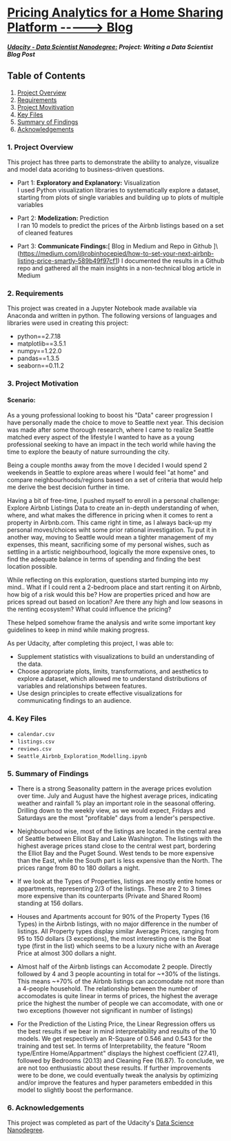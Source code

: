 # [Pricing Analytics for a Home Sharing Platform -----> Blog ](https://medium.com/@robinhocepied/how-to-set-your-next-airbnb-listing-price-smartly-589b49f97cf1)
#### [_Udacity - Data Scientist Nanodegree:_](https://www.udacity.com/school-of-data-science) _Project: Writing a Data Scientist Blog Post_
## Table of Contents

1. [Project Overview](#project)
2. [Requirements](#requirements)
3. [Project Movitivation](#motivation)
4. [Key Files](#files)
5. [Summary of Findings](#summary)
6. [Acknowledgements](#acknowledgements)

### 1. Project Overview<a id="project"></a>
This project has three parts to demonstrate the ability to analyze, visualize and model data acoridng to business-driven questions.

- Part 1: **Exploratory and Explanatory:** Visualization\
    I used Python visualization libraries to systematically explore a dataset, starting from plots of single variables and building up to plots of multiple variables
    
- Part 2: **Modelization:** Prediction\
    I ran 10 models to predict the prices of the Airbnb listings based on a set of cleaned features
    
- Part 3: **Communicate Findings:**[ Blog in Medium and Repo in Github ]\ (https://medium.com/@robinhocepied/how-to-set-your-next-airbnb-listing-price-smartly-589b49f97cf1)
    I documented the results in a Github repo and gathered all the main insights in a non-technical blog article in Medium

### 2. Requirements<a id="requirements"></a>
This project was created in a Jupyter Notebook made available via Anaconda and written in python. 
The following versions of languages and libraries were used in creating this project:
- python==2.7.18
- matplotlib==3.5.1
- numpy==1.22.0
- pandas==1.3.5
- seaborn==0.11.2

### 3. Project Motivation<a id="motivation"></a>

#### Scenario:
As a young professional looking to boost his "Data" career progression I have personally made the choice to move to Seattle next year. This decision was made after some thorough research, where I came to realize Seattle matched every aspect of the lifestyle I wanted to have as a young professional seeking to have an impact in the tech world while having the time to explore the beauty of nature surrounding the city.

Being a couple months away from the move I decided I would spend 2 weekends in Seattle to explore areas where I would feel "at home" and compare neighbourhoods/regions based on a set of criteria that would help me derive the best decision further in time.

Having a bit of free-time, I pushed myself to enroll in a personal challenge: Explore Airbnb Listings Data to create an in-depth understanding of when, where, and what makes the difference in pricing when it comes to rent a property in Airbnb.com. This came right in time, as I always back-up my personal moves/choices wiht some prior rational investigation. Tu put it in another way, moving to Seattle would mean a tighter management of my expenses, this meant, sacrificing some of my personal wishes, such as settling in a artistic neighbourhood, logically the more expensive ones, to find the adequate balance in terms of spending and finding the best location possible.

While reflecting on this exploration, questions started bumping into my mind.. What if I could rent a 2-bedroom place and start renting it on Airbnb, how big of a risk would this be? How are properties priced and how are prices spread out based on location? Are there any high and low seasons in the renting ecosystem? What could influence the pricing?

These helped somehow frame the analysis and write some important key guidelines to keep in mind while making progress.

As per Udacity, after completing this project, I was able to:
- Supplement statistics with visualizations to build an understanding of the data.
- Choose appropriate plots, limits, transformations, and aesthetics to explore a dataset, which allowed me to understand distributions of variables and relationships between features.
- Use design principles to create effective visualizations for communicating findings to an audience.

### 4. Key Files<a id="files"></a>
- `calendar.csv`
- `listings.csv`
- `reviews.csv`
- `Seattle_Airbnb_Exploration_Modelling.ipynb`

    
### 5. Summary of Findings<a id="summary"></a>

- There is a strong Seasonality pattern in the average prices evolution over time. July and August have the highest average prices, indicating weather and rainfall % play an important role in the seasonal offering. Drilling down to the weekly view, as we would expect, Fridays and Saturdays are the most "profitable" days from a lender's perspective.

- Neighbourhood wise, most of the listings are located in the central area of Seattle between Elliot Bay and Lake Washington. The listings with the highest average prices stand close to the central west part, bordering the Elliot Bay and the Puget Sound. West tends to be more expensive than the East, while the South part is less expensive than the North. The prices range from 80 to 180 dollars a night.

- If we look at the Types of Properties, listings are mostly entire homes or appartments, representing 2/3 of the listings. These are 2 to 3 times more expensive than its counterparts (Private and Shared Room) standing at 156 dollars.

- Houses and Apartments account for 90% of the Property Types (16 Types) in the Airbnb listings, with no major difference in the number of listings. All Property types display similar Average Prices, ranging from 95 to 150 dollars (3 exceptions), the most interesting one is the Boat type (first in the list) which seems to be a luxury niche with an Average Price at almost 300 dollars a night.

- Almost half of the Airbnb listings can Accomodate 2 people. Directly followed by 4 and 3 people acounting in total for ~+30% of the listings. This means ~+70% of the Airbnb listings can accomodate not more than a 4-people household. The relationship between the number of accomodates is quite linear in terms of prices, the highest the average price the highest the number of people we can accomodate, with one or two exceptions (however not significant in number of listings)

- For the Prediction of the Listing Price, the Linear Regression offers us the best results if we bear in mind interpretability and results of the 10 models. We get respectively an R-Square of 0.546 and 0.543 for the training and test set. In terms of Interpretability, the feature "Room type/Entire Home/Appartment" displays the highest coefficient (27.41), followed by Bedrooms (20.13) and Cleaning Fee (16.87). To conclude, we are not too enthusiastic about these results. If further improvements were to be done, we could eventually tweak the analysis by optimizing and/or improve the features and hyper parameters embedded in this model to slightly boost the performance.




### 6. Acknowledgements<a id="acknowledgements"></a>
This project was completed as part of the Udacity's [Data Science Nanodegree](https://www.udacity.com/school-of-data-science).

